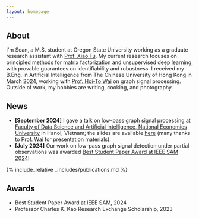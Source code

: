 ```yaml
---
layout: homepage
---
```


## About

I'm Sean, a M.S. student at Oregon State University working as a graduate research assistant with [Prof. Xiao Fu](https://web.engr.oregonstate.edu/~fuxia). My current research focuses on principled methods for matrix factorization and unsupervised deep learning, with provable guarantees on identifiability and robustness. I received my B.Eng. in Artificial Intelligence from The Chinese University of Hong Kong in March 2024, working with [Prof. Hoi-To Wai](https://www1.se.cuhk.edu.hk/~htwai) on graph signal processing. Outside of work, my hobbies are writing, cooking, and photography. 

## News
- **[September 2024]** I gave a talk on low-pass graph signal processing at [Faculty of Data Science and Artificial Intelligence, National Economics University](https://fda.neu.edu.vn/) in Hanoi, Vietnam; the slides are available [here](./assets/files/Talk_at_NEU_2024.pdf) (many thanks to Prof. Wai for presentation materials).
- **[July 2024]** Our work on low-pass graph signal detection under partial observations was awarded [Best Student Paper Award at IEEE SAM 2024](./assets/img/sam2024_award.jpg)!

{% include_relative _includes/publications.md %}

## Awards

- Best Student Paper Award at IEEE SAM, 2024
- Professor Charles K. Kao Research Exchange Scholarship, 2023

<!-- {% include_relative _includes/services.md %} -->
